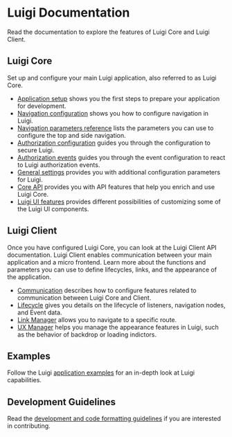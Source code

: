 # Luigi Documentation

Read the documentation to explore the features of Luigi Core and Luigi Client.

## Luigi Core

Set up and configure your main Luigi application, also referred to as Luigi Core. 

* [Application setup](application-setup.md) shows you the first steps to prepare your application for development.
* [Navigation configuration](navigation-configuration.md) shows you how to configure navigation in Luigi.
* [Navigation parameters reference](navigation-parameters-reference.md) lists the parameters you can use to configure the top and side navigation.
* [Authorization configuration](authorization-configuration.md) guides you through the configuration to secure Luigi.
* [Authorization events](authorization-events.md) guides you through the event configuration to react to Luigi authorization events.
* [General settings](general-settings.md) provides you with additional configuration parameters for Luigi.
* [Core API](luigi-core-api.md) provides you with API features that help you enrich and use Luigi Core.
* [Luigi UI features](luigi-ux-features.md) provides different possibilities of customizing some of the Luigi UI components.


## Luigi Client

Once you have configured Luigi Core, you can look at the Luigi Client API documentation. Luigi Client enables communication between your main application and a micro frontend. Learn more about the functions and parameters you can use to define lifecycles, links, and the appearance of the application.

* [Communication](communication.md) describes how to configure features related to communication between Luigi Core and Client.
* [Lifecycle](luigi-client-api.md#lifecycle) gives you details on the lifecycle of listeners, navigation nodes, and Event data.
* [Link Manager](luigi-client-api.md#linkmanager) allows you to navigate to a specific route. 
* [UX Manager](luigi-client-api.md#uxmanager) helps you manage the appearance features in Luigi, such as the behavior of backdrop or loading indictors.

## Examples

Follow the Luigi [application examples](core/examples) for an in-depth look at Luigi capabilities. 

## Development Guidelines

Read the [development and code formatting guidelines](https://github.com/SAP/luigi#development) if you are interested in contributing.